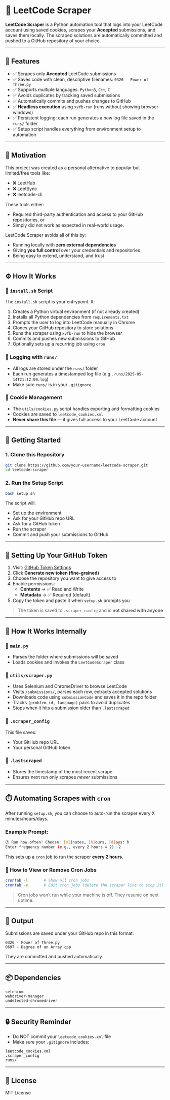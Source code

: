 # 📘 LeetCode Scraper

**LeetCode Scraper** is a Python automation tool that logs into your LeetCode account using saved cookies, scrapes your **Accepted** submissions, and saves them locally. The scraped solutions are automatically committed and pushed to a GitHub repository of your choice.

---

## 🔧 Features

- ✅ Scrapes only **Accepted** LeetCode submissions
- ✅ Saves code with clean, descriptive filenames: `0326 - Power of Three.py`
- ✅ Supports multiple languages: `Python3`, `C++`, `C`
- ✅ Avoids duplicates by tracking saved submissions
- ✅ Automatically commits and pushes changes to GitHub
- ✅ **Headless execution** using `xvfb-run` (runs without showing browser windows)
- ✅ Persistent logging: each run generates a new log file saved in the `runs/` folder
- ✅ Setup script handles everything from environment setup to automation

---

## 🧱 Motivation

This project was created as a personal alternative to popular but limited/free tools like:

- ❌ LeetHub
- ❌ LeetSync
- ❌ leetcode-cli

These tools either:
- Required third-party authentication and access to your GitHub repositories, or
- Simply did not work as expected in real-world usage.

LeetCode Scraper avoids all of this by:
- Running locally with **zero external dependencies**
- Giving **you full control** over your credentials and repositories
- Being easy to extend, understand, and trust

---

## ⚙️ How It Works

### 🔹 `install.sh` Script

The `install.sh` script is your entrypoint. It:

1. Creates a Python virtual environment (if not already created)
2. Installs all Python dependencies from `requirements.txt`
3. Prompts the user to log into LeetCode manually in Chrome
4. Clones your GitHub repository to store solutions
5. Runs the scraper using `xvfb-run` to hide the browser
6. Commits and pushes new submissions to GitHub
7. Optionally sets up a recurring job using `cron`

### 🔹 Logging with `runs/`
- All logs are stored under the `runs/` folder
- Each run generates a timestamped log file (e.g., `runs/2025-05-14T21:12:00.log`)
- Make sure `runs/` is in your `.gitignore`

### 🔹 Cookie Management
- The `utils/cookies.py` script handles exporting and formatting cookies
- Cookies are saved to `leetcode_cookies.xml`
- **Never share this file** — it gives full access to your LeetCode account

---

## 🚀 Getting Started

### 1. Clone this Repository
```bash
git clone https://github.com/your-username/leetcode-scraper.git
cd leetcode-scraper
```

### 2. Run the Setup Script
```bash
bash setup.sh
```

The script will:
- Set up the environment
- Ask for your GitHub repo URL
- Ask for a GitHub token
- Run the scraper
- Commit and push your submissions to GitHub

---

## 🔑 Setting Up Your GitHub Token

1. Visit: [GitHub Token Settings](https://github.com/settings/tokens)
2. Click **Generate new token (fine-grained)**
3. Choose the repository you want to give access to
4. Enable permissions:
   - **Contents** → ✅ Read and Write
   - **Metadata** → ✅ Required (default)
5. Copy the token and paste it when `setup.sh` prompts you

> The token is saved to `.scraper_config` and is **not shared with anyone**

---

## 🧠 How It Works Internally

### 🔸 `main.py`
- Parses the folder where submissions will be saved
- Loads cookies and invokes the `LeetCodeScraper` class

### 🔸 `utils/scraper.py`
- Uses Selenium and ChromeDriver to browse LeetCode
- Visits `/submissions/`, parses each row, extracts accepted solutions
- Downloads code using `submissionCode` and saves it in the repo folder
- Tracks `(problem_id, language)` pairs to avoid duplicates
- Stops when it hits a submission older than `.lastscraped`

### 🔸 `.scraper_config`
This file saves:
- Your GitHub repo URL
- Your personal GitHub token

### 🔸 `.lastscraped`
- Stores the timestamp of the most recent scrape
- Ensures next run only scrapes *newer* submissions

---

## ⏱️ Automating Scrapes with `cron`
After running `setup.sh`, you can choose to auto-run the scraper every X minutes/hours/days.

### Example Prompt:
```bash
🕐 Run how often? Choose: [m]inutes, [h]ours, [d]ays: h
Enter frequency number (e.g., every 2 hours = 2): 2
```
This sets up a `cron` job to run the scraper **every 2 hours**.

### 🔻 How to View or Remove Cron Jobs
```bash
crontab -l       # Show all cron jobs
crontab -e       # Edit cron jobs (delete the scraper line to stop it)
```

> Cron jobs won’t run while your machine is off. They resume on next uptime.

---

## 📁 Output
Submissions are saved under your GitHub repo in this format:
```
0326 - Power of Three.py
0697 - Degree of an Array.cpp
```

They are committed and pushed automatically.

---

## 📦 Dependencies
```
selenium
webdriver-manager
undetected-chromedriver
```

---

## 🔒 Security Reminder
- Do NOT commit your `leetcode_cookies.xml` file
- Make sure your `.gitignore` includes:
```
leetcode_cookies.xml
.scraper_config
runs/
```

---

## 📄 License
MIT License
